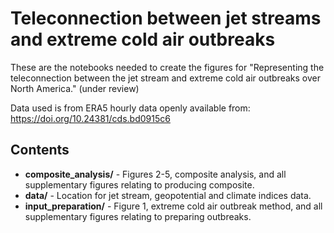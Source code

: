 # Teleconnection between jet streams and extreme cold air outbreaks

These are the notebooks needed to create the figures for "Representing the teleconnection between the jet stream and extreme cold air outbreaks over North America." (under review)

Data used is from ERA5 hourly data openly available from: https://doi.org/10.24381/cds.bd0915c6

## Contents

- **composite_analysis/** - Figures 2-5, composite analysis, and all supplementary figures relating to producing composite.
- **data/** - Location for jet stream, geopotential and climate indices data.
- **input_preparation/** - Figure 1, extreme cold air outbreak method, and all supplementary figures relating to preparing outbreaks.
